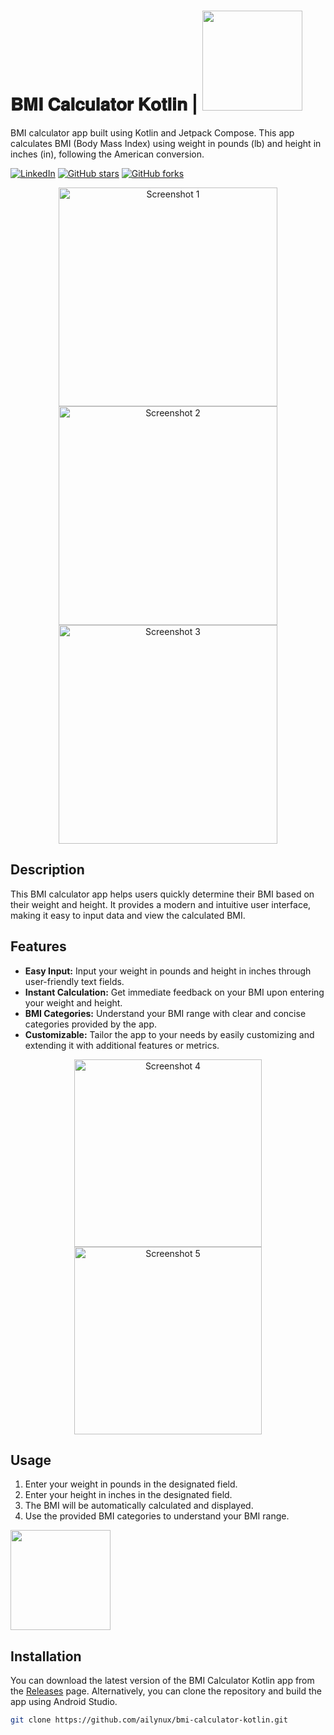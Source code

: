 # 𝐁𝐌𝐈 𝐂𝐚𝐥𝐜𝐮𝐥𝐚𝐭𝐨𝐫 𝐊𝐨𝐭𝐥𝐢𝐧 | <img src="https://user-images.githubusercontent.com/74038190/216654141-4aa6ba4c-aa36-481a-bb65-56ee85d87de3.gif" width="160" />


BMI calculator app built using Kotlin and Jetpack Compose. This app calculates BMI (Body Mass Index) using weight in pounds (lb) and height in inches (in), following the American conversion.

[![LinkedIn](https://img.shields.io/badge/LinkedIn-Profile-blue)](https://www.linkedin.com/in/ailyn-diaz-802943225/)
[![GitHub stars](https://img.shields.io/github/stars/ailynux/bmi-calculator-kotlin.svg)](https://github.com/ailynux/bmi-calculator-kotlin/stargazers)
[![GitHub forks](https://img.shields.io/github/forks/ailynux/bmi-calculator-kotlin.svg)](https://github.com/ailynux/bmi-calculator-kotlin/network)

<p align="center">
  <img src="https://github.com/ailynux/bmi-calculator-kotlin/assets/95152597/5246e0fa-6841-4885-96e9-9195804cf2da" alt="Screenshot 1" width="350"/>
  <img src="https://github.com/ailynux/bmi-calculator-kotlin/assets/95152597/eae6f257-9b81-44d8-85ba-647212c6edc0" alt="Screenshot 2" width="350"/>
  <img src="https://github.com/ailynux/bmi-calculator-kotlin/assets/95152597/ce0148d7-3cd8-422f-a8f9-1a69f95c3155" alt="Screenshot 3" width="350"/>
</p>

## Description

This BMI calculator app helps users quickly determine their BMI based on their weight and height. It provides a modern and intuitive user interface, making it easy to input data and view the calculated BMI.

## Features

- **Easy Input:** Input your weight in pounds and height in inches through user-friendly text fields.
- **Instant Calculation:** Get immediate feedback on your BMI upon entering your weight and height.
- **BMI Categories:** Understand your BMI range with clear and concise categories provided by the app.
- **Customizable:** Tailor the app to your needs by easily customizing and extending it with additional features or metrics.

<p align="center">
  <img src="https://user-images.githubusercontent.com/74038190/212907136-ec9af589-900e-4b4a-b3af-9be893afb549.png" alt="Screenshot 4" width="300"/>
  <img src="https://user-images.githubusercontent.com/74038190/213844373-c3099fa2-af23-43d1-b5dd-4ae1dc9c61f9.jpg" alt="Screenshot 5" width="300"/>
</p>


## Usage

1. Enter your weight in pounds in the designated field.
2. Enter your height in inches in the designated field.
3. The BMI will be automatically calculated and displayed.
4. Use the provided BMI categories to understand your BMI range.
<img src="https://user-images.githubusercontent.com/74038190/216658123-b1fdfa47-8605-467a-ab8b-0e87a7916002.gif" width="160" />


## Installation

You can download the latest version of the BMI Calculator Kotlin app from the [Releases](https://github.com/ailynux/bmi-calculator-kotlin/releases) page. Alternatively, you can clone the repository and build the app using Android Studio.

```bash
git clone https://github.com/ailynux/bmi-calculator-kotlin.git
```
